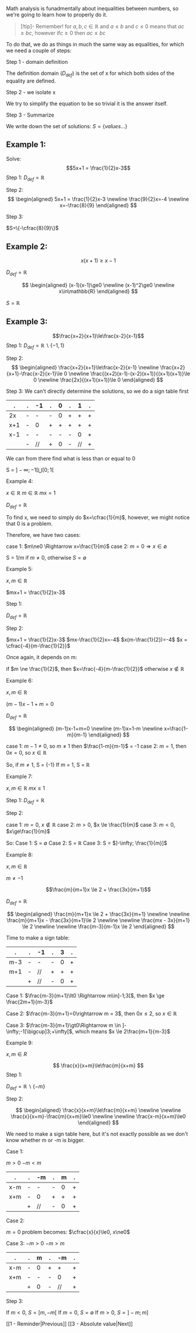 Math analysis is funadmentally about inequalities between numbers, so we're going to learn how to properly do it.

> [!tip]- Remember!
> for $a,b,c\in\mathbb{R}$ and $a\le b$ and $c \le 0$ means that $ac \ge bc$, however if$c\ge 0$ then $ac\le bc$

To do that, we do as things in much the same way as equalities, for which we need a couple of steps:

Step 1 - domain definition

The definition domain ($D_{def}$) is the set of x for which both sides of the equality are defined.

Step 2 - we isolate x

We try to simplify the equation to be so trivial it is the answer itself.

Step 3 - Summarize

We write down the set of solutions: $S=\{values...\}$

## Example 1:

Solve:
$$5x+1 = \frac{1}{2}x-3$$
Step 1: 
$D_{def}=\mathbb{R}$

Step 2:
$$
\begin{aligned}
5x+1 = \frac{1}{2}x-3
\newline
\frac{9}{2}x=-4
\newline
x=-\frac{8}{9}
\end{aligned}
$$


Step 3:

$S=\{-\cfrac{8}{9}\}$


## Example 2:

$$x(x+1)\ge x-1$$

$D_{def}=\mathbb{R}$

$$
\begin{aligned}
(x-1)(x-1)\ge0
\newline
(x-1)^2\ge0
\newline
x\in\mathbb{R}
\end{aligned}
$$

$S=\mathbb{R}$

## Example 3:

$$\frac{x+2}{x+1}\le\frac{x-2}{x-1}$$
Step 1:
$D_{def}=\mathbb{R} \backslash \{-1, 1\}$

Step 2:
$$
\begin{aligned}
\frac{x+2}{x+1}\le\frac{x-2}{x-1}
\newline
\frac{x+2}{x+1}-\frac{x-2}{x-1}\le 0
\newline
\frac{(x+2)(x-1)-(x-2)(x+1)}{(x+1)(x+1)}\le 0
\newline
\frac{2x}{(x+1)(x+1)}\le 0
\end{aligned}
$$

Step 3:
We can't directly determine the solutions, so we do a sign table first

| .   | .   | -1  | .   | 0   | .   | 1   | .   |
| --- | --- | --- | --- | --- | --- | --- | --- |
| 2x  | -   | -   | -   | 0   | +   | +   | +   |
| x+1 | -   | 0   | +   | +   | +   | +   | +   |
| x-1 | -   | -   | -   | -   | -   | 0   | +   |
|     | -   | //  | +   | 0   | -   | //  | +   |

We can from there find what is less than or equal to 0

S = $]-\infty;-1[\bigcup[0;1[$

Example 4:

$x\in\mathbb{R}$
$m\in\mathbb{R}$
$mx=1$

$D_{def}=\mathbb{R}$

To find x, we need to simply do $x=\cfrac{1}{m}$, however, we might notice that 0 is a problem.

Therefore, we have two cases:

case 1: $m\ne0 \Rightarrow x=\frac{1}{m}$ 
case 2: $m=0 \Rightarrow x\in\emptyset$

S = $1/m\text{ if }m \ne 0\text{, otherwise }S = \emptyset$

Example 5:

$x,m\in\mathbb{R}$

$mx+1 = \frac{1}{2}x-3$

Step 1:

$D_{def}=\mathbb{R}$

Step 2:

$mx+1 = \frac{1}{2}x-3$
$mx-\frac{1}{2}x=-4$
$x(m-\frac{1}{2})=-4$
$x = \cfrac{-4}{m-\frac{1}{2}}$

Once again, it depends on m:


if $m \ne \frac{1}{2}$, then $x=\frac{-4}{m-\frac{1}{2}}$
otherwise $x\notin\mathbb R$


Example 6:

$x, m \in \mathbb R$

$(m-1)x-1+m=0$

$D_{def}=\mathbb R$

$$
\begin{aligned}
(m-1)x-1+m=0
\newline
(m-1)x=1-m
\newline
x=\frac{1-m}{m-1}
\end{aligned}
$$


case 1: $m-1 \ne0$, so $m\ne1$ then $\frac{1-m}{m-1}$ = -1
case 2: $m=1$, then $0x = 0$, so $x\in\mathbb R$

So, if $m\ne 1$, S = {-1}
If m = 1, S = $\mathbb R$

Example 7:

$x,m \in \mathbb R$
$mx\le1$

Step 1:
$D_{def}=\mathbb R$

Step 2:

case 1: $m = 0$, $x\notin \mathbb R$
case 2: $m > 0$, $x \le \frac{1}{m}$
case 3: $m < 0$, $x\ge\frac{1}{m}$

So:
Case 1: S = $\emptyset$
Case 2: S = $\mathbb R$
Case 3: S = $]-\infty; \frac{1}{m}]$

Example 8:

$x, m \in \mathbb R$

$m \ne -1$

$$\frac{m}{m+1}x \le 2 + \frac{3x}{m+1}$$

$D_{def} = \mathbb R$

$$
\begin{aligned}
\frac{m}{m+1}x \le 2 + \frac{3x}{m+1}
\newline
\newline
\frac{m}{m+1}x - \frac{3x}{m+1}\le 2
\newline
\newline
\frac{mx - 3x}{m+1} \le 2
\newline
\newline
\frac{m-3}{m-1}x \le 2
\end{aligned}
$$

Time to make a sign table:

| .   | .   | -1  | .   | 3   | .   |
| --- | --- | --- | --- | --- | --- |
| m-3 | -   | -   | -   | 0   | +   |
| m+1 | -   | //  | +   | +   | +   |
|     | +   | //  | -   | 0   | +   |

Case 1:
$\frac{m-3}{m+1}\lt0 \Rightarrow m\in]-1;3[$, then $x \ge \frac{2m+1}{m-3}$

Case 2:
$\frac{m-3}{m+1}=0\rightarrow m = 3$, then $0x \le 2$, so $x\in\mathbb R$

Case 3:
$\frac{m-3}{m+1}\gt0\Rightarrow m \in ]-\infty;-1[\bigcup]3;+\infty[$, which means $x \le 2\frac{m+1}{m-3}$

Example 9:

$x, m \in R$

$$
\frac{x}{x+m}\le\frac{m}{x+m}
$$
Step 1:

$D_{def}=\mathbb{R}\backslash\{-m\}$

Step 2:

$$
\begin{aligned}
\frac{x}{x+m}\le\frac{m}{x+m}
\newline
\newline
\frac{x}{x+m}-\frac{m}{x+m}\le0
\newline
\newline
\frac{x-m}{x+m}\le0
\end{aligned}
$$

We need to make a sign table here, but it's not exactly possible as we don't know whether m or -m is bigger.

Case 1:

$m\gt0$
$-m\lt m$

| .   | .   | -m  | .   | m   | .   |
| --- | --- | --- | --- | --- | --- |
| x-m | -   | -   | -   | 0   | +   |
| x+m | -   | 0   | +   | +   | +   |
|     | +   | //  | -   | 0   | +   |

Case 2:

$m=0$
problem becomes:
$\cfrac{x}{x}\le0, x\ne0$


Case 3:
$-m \gt 0$
$-m \gt m$


| .   | .   | m   | .   | -m  | .   |
| --- | --- | --- | --- | --- | --- |
| x-m | -   | 0   | +   | +   | +   |
| x+m | -   | -   | -   | 0   | +   |
|     | +   | 0   | -   | //  | +   |


Step 3:

If $m \lt 0$, $S = [m, -m[$
If $m = 0$, $S = \emptyset$
If $m\gt0$, $S = ]-m;m]$

[[1 - Reminder|Previous]]
[[3 - Absolute value|Next]]